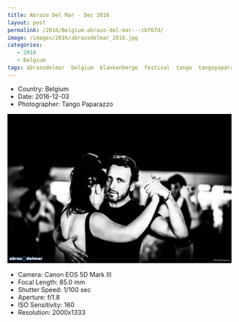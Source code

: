 ```yaml
---
title: Abrazo Del Mar - Dec 2016
layout: post
permalink: /2016/Belgium-abrazo-del-mar---cbf67d/
image: /images/2016/abrazodelmar_2016.jpg
categories:
   - 2016
   - Belgium
tags: abrazodelmar  belgium  blankenberge  festival  tango  tangopaparazzo  winter
---
```

   
* <i class="fa-solid fa-map-pin"></i> Country: Belgium
* <i class="fa-solid fa-calendar-day"></i> Date: 2016-12-03
* <i class="fa-solid fa-circle-user"></i> Photographer: Tango Paparazzo

![Abrazo Del Mar - Dec 2016](/images/2016/abrazodelmar_2016.jpg)

* <i class="fa-solid fa-camera"></i> Camera: Canon EOS 5D Mark III
* <i class="fa-solid fa-square-caret-left"></i> Focal Length: 85.0 mm
* <i class="fa-solid fa-stopwatch"></i> Shutter Speed: 1/100 sec
* <i class="fa-solid fa-circle-dot"></i> Aperture: f/1.8
* <i class="fa-solid fa-lightbulb"></i> ISO Sensitivity: 160
* <i class="fa-solid fa-square-full"></i> Resolution: 2000x1333
